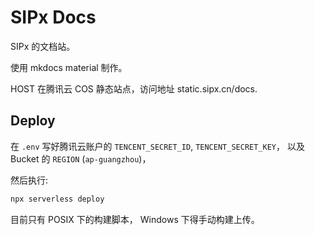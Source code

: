 # SIPx Docs

SIPx 的文档站。

使用 mkdocs material 制作。

HOST 在腾讯云 COS 静态站点，访问地址 static.sipx.cn/docs.

## Deploy

在 `.env` 写好腾讯云账户的 `TENCENT_SECRET_ID`, `TENCENT_SECRET_KEY`， 以及 Bucket 的 `REGION` (`ap-guangzhou`)，

然后执行:

```bash
npx serverless deploy
```

目前只有 POSIX 下的构建脚本， Windows 下得手动构建上传。
